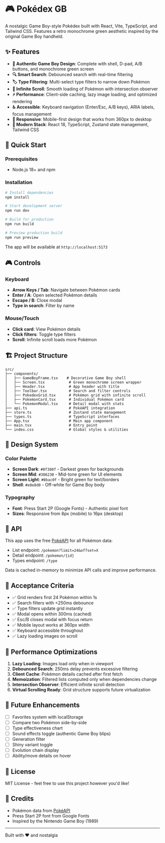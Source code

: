 # 🎮 Pokédex GB

A nostalgic Game Boy-style Pokédex built with React, Vite, TypeScript, and Tailwind CSS. Features a retro monochrome green aesthetic inspired by the original Game Boy handheld.

## ✨ Features

- **🎨 Authentic Game Boy Design**: Complete with shell, D-pad, A/B buttons, and monochrome green screen
- **🔍 Smart Search**: Debounced search with real-time filtering
- **🏷️ Type Filtering**: Multi-select type filters to narrow down Pokémon
- **📜 Infinite Scroll**: Smooth loading of Pokémon with intersection observer
- **⚡ Performance**: Client-side caching, lazy image loading, and optimized rendering
- **♿ Accessible**: Keyboard navigation (Enter/Esc, A/B keys), ARIA labels, focus management
- **📱 Responsive**: Mobile-first design that works from 360px to desktop
- **🎯 Modern Stack**: React 18, TypeScript, Zustand state management, Tailwind CSS

## 🚀 Quick Start

### Prerequisites

- Node.js 18+ and npm

### Installation

```bash
# Install dependencies
npm install

# Start development server
npm run dev

# Build for production
npm run build

# Preview production build
npm run preview
```

The app will be available at `http://localhost:5173`

## 🎮 Controls

### Keyboard

- **Arrow Keys / Tab**: Navigate between Pokémon cards
- **Enter / A**: Open selected Pokémon details
- **Escape / B**: Close modal
- **Type in search**: Filter by name

### Mouse/Touch

- **Click card**: View Pokémon details
- **Click filters**: Toggle type filters
- **Scroll**: Infinite scroll loads more Pokémon

## 🏗️ Project Structure

```
src/
├── components/
│   ├── GameBoyFrame.tsx    # Decorative Game Boy shell
│   ├── Screen.tsx           # Green monochrome screen wrapper
│   ├── Header.tsx           # App header with title
│   ├── Toolbar.tsx          # Search and filter controls
│   ├── PokedexGrid.tsx      # Pokémon grid with infinite scroll
│   ├── PokemonCard.tsx      # Individual Pokémon card
│   └── PokemonModal.tsx     # Detail modal with stats
├── api.ts                   # PokéAPI integration
├── store.ts                 # Zustand state management
├── types.ts                 # TypeScript interfaces
├── App.tsx                  # Main app component
├── main.tsx                 # Entry point
└── index.css                # Global styles & utilities
```

## 🎨 Design System

### Color Palette

- **Screen Dark**: `#0f380f` - Darkest green for backgrounds
- **Screen Mid**: `#306230` - Mid-tone green for UI elements
- **Screen Light**: `#8bac0f` - Bright green for text/borders
- **Shell**: `#e8e8d0` - Off-white for Game Boy body

### Typography

- **Font**: Press Start 2P (Google Fonts) - Authentic pixel font
- **Sizes**: Responsive from 8px (mobile) to 16px (desktop)

## 🔌 API

This app uses the free [PokéAPI](https://pokeapi.co/) for all Pokémon data:

- List endpoint: `/pokemon?limit=24&offset=X`
- Detail endpoint: `/pokemon/{id}`
- Types endpoint: `/type`

Data is cached in-memory to minimize API calls and improve performance.

## 🎯 Acceptance Criteria

- ✅ Grid renders first 24 Pokémon within 1s
- ✅ Search filters with <250ms debounce
- ✅ Type filters update grid instantly
- ✅ Modal opens within 300ms (cached)
- ✅ Esc/B closes modal with focus return
- ✅ Mobile layout works at 360px width
- ✅ Keyboard accessible throughout
- ✅ Lazy loading images on scroll

## 🚀 Performance Optimizations

1. **Lazy Loading**: Images load only when in viewport
2. **Debounced Search**: 250ms delay prevents excessive filtering
3. **Client Cache**: Pokémon details cached after first fetch
4. **Memoization**: Filtered lists computed only when dependencies change
5. **Intersection Observer**: Efficient infinite scroll detection
6. **Virtual Scrolling Ready**: Grid structure supports future virtualization

## 🧩 Future Enhancements

- [ ] Favorites system with localStorage
- [ ] Compare two Pokémon side-by-side
- [ ] Type effectiveness chart
- [ ] Sound effects toggle (authentic Game Boy blips)
- [ ] Generation filter
- [ ] Shiny variant toggle
- [ ] Evolution chain display
- [ ] Ability/move details on hover

## 📄 License

MIT License - feel free to use this project however you'd like!

## 🙏 Credits

- Pokémon data from [PokéAPI](https://pokeapi.co/)
- Press Start 2P font from Google Fonts
- Inspired by the Nintendo Game Boy (1989)

---

Built with ❤️ and nostalgia

